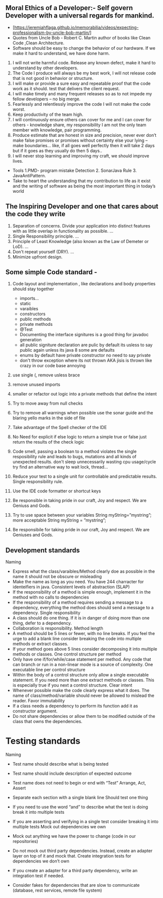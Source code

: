 
## Moral Ethics of a Developer:-  Self govern Developer with a universal regards for mankind.
* [https://jeremiahflaga.github.io/memorabilia/videos/expecting-professionalism-by-uncle-bob-martin/] 
* Quotes from Uncle Bob -  Robert C. Martin author of books like Clean Code ,Clean Architecture. 
* Software should be easy to change the behavior of our hardware. If we make it hard to understand, we have done harm. 
1. I will not write harmful code. Release any known defect, make it hard to understand by other developers. 
2. The Code I produce will always be my best work, I will not release code that is not good in behavior or structure. 
3. I will make or provide a sure easy and repeatable proof that the code work as it should. test that delivers the client request. 
4. I will make timely and many frequent releases so as to not impede my fellow developers – no big merge. 
5. Fearlessly and relentlessly improve the code I will not make the code worst. 
6. Keep productivity of the team high. 
7. I will continuously ensure others can cover for me and I can cover for others  - knowledge share, my responsibility I am not the only team member with knowledge, pair programming. 
8. Produce estimate that are honest in size and precision, never ever don’t make false promises or promises without certainty else your lying – make boundaries… like, if all goes well perfectly then it will take 2 days but if it goes as they usually do then 5 days.. 
9. I will never stop learning and improving my craft, we should improve lives. 
* Tools  1.PMD- program mistake Detection   2. SonarJava  Rule  3. JavaAntiPattern. 
* Take to heart the understanding that my contribution to life as it exist and the writing of software as being the most important thing in today’s world

## The Inspiring Developer and one that cares about the code they write
1. Separation of concerns. Divide your application into distinct features with as little overlap in functionality as possible. ... 
2. Single Responsibility principle. ... 
3. Principle of Least Knowledge (also known as the Law of Demeter or LoD). ...  
4. Don't repeat yourself (DRY). ...  
5. Minimize upfront design. 

## Some simple Code standard -

1. Code layout and implementation , like declarations and body properties should stay together 

   * imports... 
   * static 
   * varaibles 
   * constructors 
   * public methods 
   * private methods 
   * @Test 
   * Documenting the interface signitures is a good thing for javadoc generation
   * all public signiture declaration are pulic by default its usless to say public again unless its java 8 some are defaults  
   * enums by default have private constructor no need to say private 
   * don't throw exception where its not thrown AKA jisis is thrown like crazy in our code base annoying 
  
2. use single (, remove usless brace
3. remove unused imports
4. smaller or refactor out logic into a private methods that define the intent
5. Try to move away from null checks
6. Try to remove all warnings when possible use the sonar guide and the blaring yello marks in the side of file
7. Take advantage of the Spell checker of the IDE
8. No Need for explicit if else logic to return a simple true or false just return the results of the check logic
9. Code smell, passing a boolean to a method violates the single resposibility rule and leads to bugs,
   mutations and all kinds of unexpected results.
   don't sleep unnecessarily wasting cpu usage/cycle try find an alternative way to wait  lock, thread...
10. Reduce your test to a single unit for controllable and predictable results. Single responsibility rule.
11. Use the IDE code formatter or shortcut keys
12. Be responsible in taking pride in our craft, Joy and respect. We are Geniuss and Gods.
13. Try to  use space between your variables String myString=”mystring”;  more acceptable  String myString = ”mystring”;  
14.	Be responsibile for taking pride in our craft, Joy and respect. We are Geniuses and Gods.


## Development standards
Naming
* Express what the class/varaibles/Method  clearly doe as possible in the name it should not be obscure or misleading
* Make the name as long as you need. You have 244 charracter for identeifiers in java.
Consistent levels of abstraction (SLAP)
*	If the responsibility of a method is simple enough, implement it in the method with no calls to dependencies
*	If the responsibility of a method requires sending a message to a dependency, everything the method does should send a message to a dependency.
Single responsibility
*	A class should do one thing.  If it is in danger of doing more than one thing, defer to a dependency.
*	Collaboration is responsibility.
Method length
*	A method should be 5 lines or fewer, with no line breaks.  If you feel the urge to add a blank line consider breaking the code into multiple methods or extract classes.
*	If your method goes above 5 lines consider decomposing it into multiple methods or classes.
One control structure per method
*	Only have one if/for/while/case statement per method.  Any code that can branch or run in a non-linear mode is a source of complexity.
One executable line per control structure
*	Within the body of a control structure only allow a single executable statement.  If you need more than one extract methods or classes.  This is especially true if you next a control structure.
Clear intent
*	Whenever possible make the code clearly express what it does.  The name of class/method/variable should never be allowed to mislead the reader.
Favor immutability
*	If a class needs a dependency to perform its function add it as constructor argument.
*	Do not share dependencies or allow them to be modified outside of the class that owns the dependencies.

# Testing standards
Naming
*	Test name should describe what is being tested
*	Test name should include description of expected outcome
*	Test name does not need to begin or end with “Test”
Arrange, Act, Assert
*	Separate each section with a single blank line
Should test one thing
*	If you need to use the word “and” to describe what the test is doing break it into multiple tests
*	If you are asserting and verifying in a single test consider breaking it into multiple tests
Mock out dependencies we own
*	Mock out anything we have the power to change (code in our repositories)
*	Do not mock out third party dependencies.  Instead, create an adapter layer on top of it and mock that.
Create integration tests for dependencies we don’t own

*	If you create an adapter for a third party dependency, write an integration test if needed.
*	Consider fakes for dependencies that are slow to communicate (database, rest services, remote file system)

  



